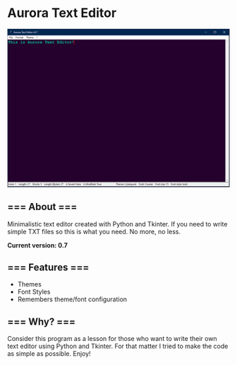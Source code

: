 # Aurora Text Editor
<img src = "https://github.com/QuantumWizard888/Aurora-Text-Editor/blob/main/preview.PNG">

## === About ===
Minimalistic text editor created with Python and Tkinter. If you need to write simple TXT files so this is what you need. No more, no less.

**Current version: 0.7**

## === Features ===
- Themes
- Font Styles
- Remembers theme/font configuration

## === Why? ===
Consider this program as a lesson for those who want to write their own text editor using Python and Tkinter. For that matter I tried to make the code as simple as possible. Enjoy!
